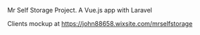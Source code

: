 Mr Self Storage Project.
A Vue.js app with Laravel

Clients mockup at https://john88658.wixsite.com/mrselfstorage
 
